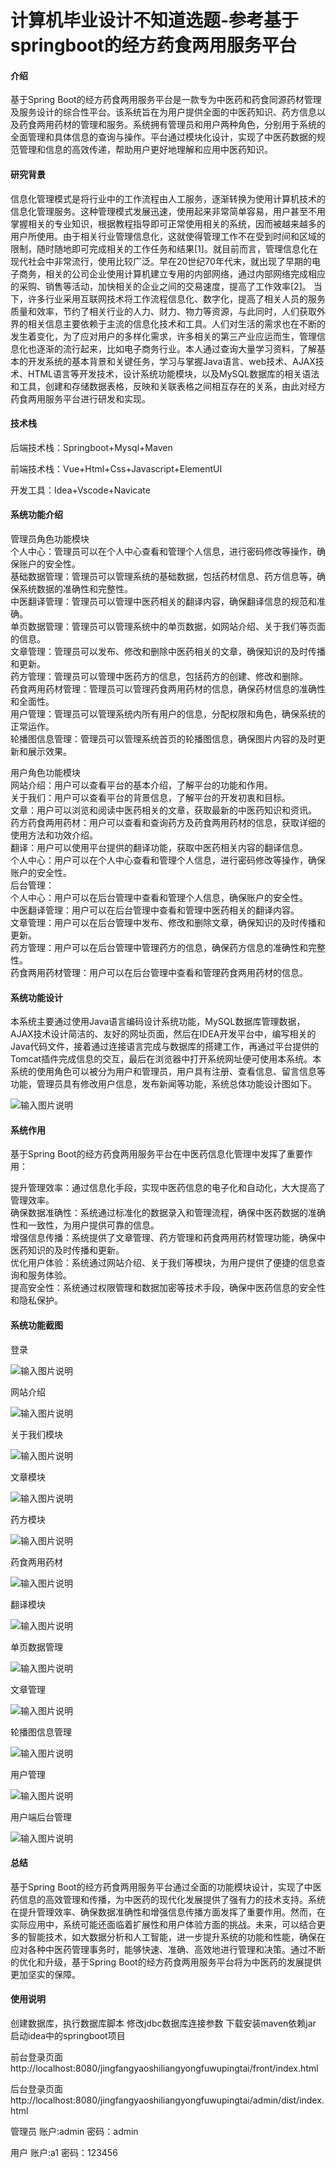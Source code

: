 # 计算机毕业设计不知道选题-参考基于springboot的经方药食两用服务平台

#### 介绍

基于Spring Boot的经方药食两用服务平台是一款专为中医药和药食同源药材管理及服务设计的综合性平台。该系统旨在为用户提供全面的中医药知识、药方信息以及药食两用药材的管理和服务。系统拥有管理员和用户两种角色，分别用于系统的全面管理和具体信息的查询与操作。平台通过模块化设计，实现了中医药数据的规范管理和信息的高效传递，帮助用户更好地理解和应用中医药知识。

#### 研究背景

信息化管理模式是将行业中的工作流程由人工服务，逐渐转换为使用计算机技术的信息化管理服务。这种管理模式发展迅速，使用起来非常简单容易，用户甚至不用掌握相关的专业知识，根据教程指导即可正常使用相关的系统，因而被越来越多的用户所使用。由于相关行业管理信息化，这就使得管理工作不在受到时间和区域的限制，随时随地即可完成相关的工作任务和结果[1]。就目前而言，管理信息化在现代社会中非常流行，使用比较广泛。早在20世纪70年代末，就出现了早期的电子商务，相关的公司企业使用计算机建立专用的内部网络，通过内部网络完成相应的采购、销售等活动，加快相关的企业之间的交易速度，提高了工作效率[2]。
当下，许多行业采用互联网技术将工作流程信息化、数字化，提高了相关人员的服务质量和效率，节约了相关行业的人力、财力、物力等资源，与此同时，人们获取外界的相关信息主要依赖于主流的信息化技术和工具。人们对生活的需求也在不断的发生着变化，为了应对用户的多样化需求，许多相关的第三产业应运而生，管理信息化也逐渐的流行起来，比如电子商务行业。本人通过查询大量学习资料，了解基本的开发系统的基本背景和关键任务，学习与掌握Java语言、web技术、AJAX技术、HTML语言等开发技术，设计系统功能模块，以及MySQL数据库的相关语法和工具，创建和存储数据表格，反映和关联表格之间相互存在的关系，由此对经方药食两用服务平台进行研发和实现。

#### 技术栈

后端技术栈：Springboot+Mysql+Maven

前端技术栈：Vue+Html+Css+Javascript+ElementUI

开发工具：Idea+Vscode+Navicate

#### 系统功能介绍

管理员角色功能模块  
个人中心：管理员可以在个人中心查看和管理个人信息，进行密码修改等操作，确保账户的安全性。  
基础数据管理：管理员可以管理系统的基础数据，包括药材信息、药方信息等，确保系统数据的准确性和完整性。  
中医翻译管理：管理员可以管理中医药相关的翻译内容，确保翻译信息的规范和准确。  
单页数据管理：管理员可以管理系统中的单页数据，如网站介绍、关于我们等页面的信息。  
文章管理：管理员可以发布、修改和删除中医药相关的文章，确保知识的及时传播和更新。  
药方管理：管理员可以管理中医药方的信息，包括药方的创建、修改和删除。  
药食两用药材管理：管理员可以管理药食两用药材的信息，确保药材信息的准确性和全面性。  
用户管理：管理员可以管理系统内所有用户的信息，分配权限和角色，确保系统的正常运作。  
轮播图信息管理：管理员可以管理系统首页的轮播图信息，确保图片内容的及时更新和展示效果。  

用户角色功能模块  
网站介绍：用户可以查看平台的基本介绍，了解平台的功能和作用。  
关于我们：用户可以查看平台的背景信息，了解平台的开发初衷和目标。  
文章：用户可以浏览和阅读中医药相关的文章，获取最新的中医药知识和资讯。  
药方药食两用药材：用户可以查看和查询药方及药食两用药材的信息，获取详细的使用方法和功效介绍。  
翻译：用户可以使用平台提供的翻译功能，获取中医药相关内容的翻译信息。  
个人中心：用户可以在个人中心查看和管理个人信息，进行密码修改等操作，确保账户的安全性。  
后台管理：  
个人中心：用户可以在后台管理中查看和管理个人信息，确保账户的安全性。  
中医翻译管理：用户可以在后台管理中查看和管理中医药相关的翻译内容。  
文章管理：用户可以在后台管理中发布、修改和删除文章，确保知识的及时传播和更新。  
药方管理：用户可以在后台管理中管理药方的信息，确保药方信息的准确性和完整性。  
药食两用药材管理：用户可以在后台管理中查看和管理药食两用药材的信息。  

#### 系统功能设计

本系统主要通过使用Java语言编码设计系统功能，MySQL数据库管理数据，AJAX技术设计简洁的、友好的网址页面，然后在IDEA开发平台中，编写相关的Java代码文件，接着通过连接语言完成与数据库的搭建工作，再通过平台提供的Tomcat插件完成信息的交互，最后在浏览器中打开系统网址便可使用本系统。本系统的使用角色可以被分为用户和管理员，用户具有注册、查看信息、留言信息等功能，管理员具有修改用户信息，发布新闻等功能，系统总体功能设计图如下。

![输入图片说明](images/237368cb4763a581be83bebefada793.png)

#### 系统作用

基于Spring Boot的经方药食两用服务平台在中医药信息化管理中发挥了重要作用：

提升管理效率：通过信息化手段，实现中医药信息的电子化和自动化，大大提高了管理效率。  
确保数据准确性：系统通过标准化的数据录入和管理流程，确保中医药数据的准确性和一致性，为用户提供可靠的信息。  
增强信息传播：系统提供了文章管理、药方管理和药食两用药材管理功能，确保中医药知识的及时传播和更新。  
优化用户体验：系统通过网站介绍、关于我们等模块，为用户提供了便捷的信息查询和服务体验。  
提高安全性：系统通过权限管理和数据加密等技术手段，确保中医药信息的安全性和隐私保护。  

#### 系统功能截图

登录

![输入图片说明](images/f23bd5a6f2969732ba428de1ecccd33.png)

网站介绍

![输入图片说明](images/cb07daff02f520d5074a2e3ff069577.png)

关于我们模块

![输入图片说明](images/afda057c1086d37f3a7145b17bd20b1.png)

文章模块

![输入图片说明](images/65819d48bcefcfa10bcdae3529c626d.png)

药方模块

![输入图片说明](images/7298a3b0f5d9ce00af2d7704a021918.png)

药食两用药材

![输入图片说明](images/e68077a76205166cbc3655150d21b1a.png)

翻译模块

![输入图片说明](images/af0333dce1326668d74cffcba6600c6.png)

单页数据管理

![输入图片说明](images/be9aa502de54191adda1c75182c47fe.png)

文章管理

![输入图片说明](images/6c6286d132812ff516a76f51cebfe85.png)

轮播图信息管理

![输入图片说明](images/2cda46f990703d37106dc5ee16e9c20.png)

用户管理

![输入图片说明](images/7b08c884fdbbadd3f03da4d9165f41d.png)

用户端后台管理

![输入图片说明](images/aa49c147312786f7f180b806443315e.png)

#### 总结

基于Spring Boot的经方药食两用服务平台通过全面的功能模块设计，实现了中医药信息的高效管理和传播，为中医药的现代化发展提供了强有力的技术支持。系统在提升管理效率、确保数据准确性和增强信息传播方面发挥了重要作用。然而，在实际应用中，系统可能还面临着扩展性和用户体验方面的挑战。未来，可以结合更多的智能技术，如大数据分析和人工智能，进一步提升系统的功能和性能，确保在应对各种中医药管理事务时，能够快速、准确、高效地进行管理和决策。通过不断的优化和升级，基于Spring Boot的经方药食两用服务平台将为中医药的发展提供更加坚实的保障。

#### 使用说明

创建数据库，执行数据库脚本 修改jdbc数据库连接参数 下载安装maven依赖jar 启动idea中的springboot项目

前台登录页面
http://localhost:8080/jingfangyaoshiliangyongfuwupingtai/front/index.html

后台登录页面
http://localhost:8080/jingfangyaoshiliangyongfuwupingtai/admin/dist/index.html

管理员				账户:admin 		密码：admin

用户				账户:a1 		密码：123456
